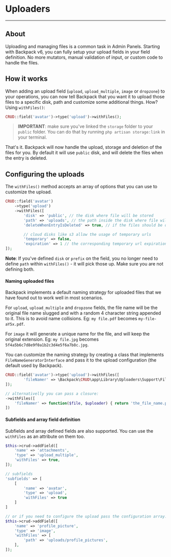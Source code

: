 # Uploaders

---

<a name="upload-about"></a>
## About

Uploading and managing files is a common task in Admin Panels. Starting with Backpack v6, you can fully setup your upload fields in your field definition. No more mutators, manual validation of input, or custom code to handle the files.

<a name="upload-how-it-works"></a>
## How it works

When adding an upload field (`upload`, `upload_multiple`, `image` or `dropzone`) to your operations, you can now tell Backpack that you want it to upload those files to a specific disk, path and customize some additional things. How? Using `withFiles()`:
    
```php
CRUD::field('avatar')->type('upload')->withFiles();
```
> **IMPORTANT**: make sure you've linked the `storage` folder to your `public` folder. You can do that by running `php artisan storage:link` in your terminal.

That's it. Backpack will now handle the upload, storage and deletion of the files for you. By default it will use `public` disk, and will delete the files when the entry is deleted.

<a name="upload-configuration"></a>
## Configuring the uploads

The `withFiles()` method accepts an array of options that you can use to customize the upload. 

```php
CRUD::field('avatar')
    ->type('upload')
    ->withFiles([
        'disk' => 'public', // the disk where file will be stored
        'path' => 'uploads', // the path inside the disk where file will be stored
        'deleteWhenEntryIsDeleted' => true, // if the files should be deleted when entry is deleted

        // cloud disks like s3 allow the usage of temporary urls
        'temporary' => false, 
        'expiration' => 1 // the corresponding temporary url expiration time in minutes
]);
```
**Note**: If you've defined `disk` or `prefix` on the field, you no longer need to define `path` within `withFiles()` - it will pick those up. Make sure you are not defining both.

<a name="upload-name-files"></a>
#### Naming uploaded files

Backpack implements a default naming strategy for uploaded files that we have found out to work well in most scenarios. 

For `upload`, `upload_multiple` and `dropzone` fields, the file name will be the original file name slugged and with a random 4 character string appended to it. This is to avoid name collisions. Eg: `my file.pdf` becomes `my-file-aY5x.pdf`.

For `image` it will generate a unique name for the file, and will keep the original extension. Eg: `my file.jpg` becomes `5f4a5b6c7d8e9f0a1b2c3d4e5f6a7b8c.jpg`.

You can customize the naming strategy by creating a class that implements `FileNameGeneratorInterface` and pass it to the upload configuration (the default used by Backpack).

```php
CRUD::field('avatar')->type('upload')->withFiles([
        'fileNamer' => \Backpack\CRUD\app\Library\Uploaders\Support\FileNameGenerator::class,
]);

// alternativelly you can pass a closure:
->withFiles([
    'fileNamer' => function($file, $uploader) { return 'the_file_name.png'; },
])
```
<a name="upload-subfields-array"></a>
#### Subfields and array field definition

Subfields and array defined fields are also supported. You can use the `withFiles` as an attribute on them too.

```php
$this->crud->addField([
    'name' => 'attachments',
    'type' => 'upload_multiple',
    'withFiles' => true,
]);

// subfields
'subfields' => [
    [
        'name' => 'avatar',
        'type' => 'upload', 
        'withFiles' => true
    ]
]

// or if you need to configure the upload pass the configuration array:
$this->crud->addField([
    'name' => 'profile_picture',
    'type' => 'image',
    'withFiles' => [
        'path' => 'uploads/profile_pictures',
    ],
]);
```